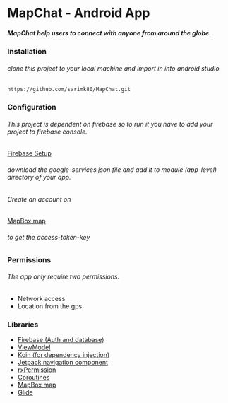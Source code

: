 # MapChat - Android App 

##### MapChat help users to connect with anyone from around the globe.

### Installation

###### clone this project to your local machine and import in into android studio.

`https://github.com/sarimk80/MapChat.git`

### Configuration
###### This project is dependent on firebase so to run it you have to add your project to firebase console.

[Firebase Setup](https://firebase.google.com/docs/android/setup)

###### download the google-services.json file and add it to module (app-level) directory of your app.

###### Create an account on
[MapBox map](https://www.mapbox.com/maps/)
###### to get the access-token-key
### Permissions

###### The app only require two permissions.

-  Network access
-  Location from the gps

### Libraries

- [Firebase (Auth and database)](https://firebase.google.com/docs/auth/android/google-signin)
- [ViewModel](https://developer.android.com/topic/libraries/architecture/viewmodel)
- [Koin (for dependency injection)](https://github.com/InsertKoinIO/koin)
- [Jetpack navigation component](https://developer.android.com/guide/navigation/navigation-getting-started)
- [rxPermission](https://github.com/tbruyelle/RxPermissions)
- [Coroutines](https://github.com/Kotlin/kotlinx.coroutines)
- [MapBox map](https://www.mapbox.com/maps/)
- [Glide](https://github.com/bumptech/glide)
